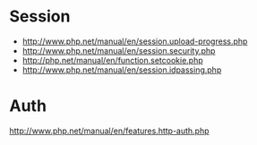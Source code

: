 
Session
=======
- http://www.php.net/manual/en/session.upload-progress.php
- http://www.php.net/manual/en/session.security.php
- http://php.net/manual/en/function.setcookie.php
- http://www.php.net/manual/en/session.idpassing.php

Auth
====
http://www.php.net/manual/en/features.http-auth.php
